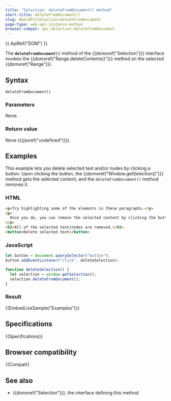 ```yaml
---
title: "Selection: deleteFromDocument() method"
short-title: deleteFromDocument()
slug: Web/API/Selection/deleteFromDocument
page-type: web-api-instance-method
browser-compat: api.Selection.deleteFromDocument
---
```


{{ ApiRef("DOM") }}

The **`deleteFromDocument()`** method of the
{{domxref("Selection")}} interface invokes the {{domxref("Range.deleteContents()")}} method on the selected {{domxref("Range")}}.

## Syntax

```js-nolint
deleteFromDocument()
```

### Parameters

None.

### Return value

None ({{jsxref("undefined")}}).

## Examples

This example lets you delete selected text and/or nodes by clicking a button. Upon clicking the
button, the
{{domxref("Window.getSelection()")}} method gets the selected content, and the
`deleteFromDocument()` method removes it.

### HTML

```html
<p>Try highlighting some of the elements in these paragraphs.</p>
<p>
  Once you do, you can remove the selected content by clicking the button below.
</p>
<h2>All of the selected text/nodes are removed.</h2>
<button>Delete selected text</button>
```

### JavaScript

```js
let button = document.querySelector("button");
button.addEventListener("click", deleteSelection);

function deleteSelection() {
  let selection = window.getSelection();
  selection.deleteFromDocument();
}
```

### Result

{{EmbedLiveSample("Examples")}}

## Specifications

{{Specifications}}

## Browser compatibility

{{Compat}}

## See also

- {{domxref("Selection")}}, the interface defining this method
